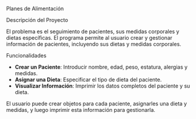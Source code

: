 Planes de Alimentación

Descripción del Proyecto

El problema es el seguimiento de pacientes, sus medidas corporales y dietas específicas. El programa permite al usuario crear y gestionar información de pacientes, incluyendo sus dietas y medidas corporales.

Funcionalidades
- **Crear un Paciente**: Introducir nombre, edad, peso, estatura, alergias y medidas.
- **Asignar una Dieta**: Especificar el tipo de dieta del paciente.
- **Visualizar Información**: Imprimir los datos completos del paciente y su dieta.

El usuario puede crear objetos para cada paciente, asignarles una dieta y medidas, y luego imprimir esta información para gestionarla.

